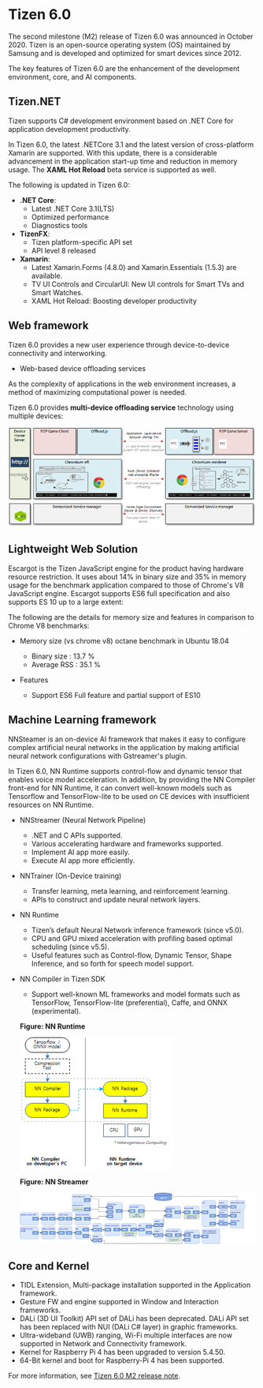 # Tizen 6.0

The second milestone (M2) release of Tizen 6.0 was announced in October 2020.
Tizen is an open-source operating system (OS) maintained by Samsung and is developed and optimized for smart devices since 2012.

The key features of Tizen 6.0 are the enhancement of the development environment, core, and AI components.

## Tizen.NET

Tizen supports C# development environment based on .NET Core for application development productivity.

In Tizen 6.0, the latest .NETCore 3.1 and the latest version of cross-platform Xamarin are supported. With this update, there is a considerable advancement in the application start-up time and reduction in memory usage. The **XAML Hot Reload** beta service is supported as well.

The following is updated in Tizen 6.0:

- **.NET Core**:
     - Latest .NET Core 3.1(LTS)
     - Optimized performance
     - Diagnostics tools
- **TizenFX**:
    - Tizen platform-specific API set
    - API level 8 released
- **Xamarin**:
    -  Latest Xamarin.Forms (4.8.0)  and Xamarin.Essentials (1.5.3) are available.
    - TV UI Controls and CircularUI: New UI controls for Smart TVs and Smart Watches.
    - XAML Hot Reload: Boosting developer productivity

## Web framework

Tizen 6.0 provides a new user experience through device-to-device connectivity and interworking.

- Web-based device offloading services

As the complexity of applications in the web environment increases, a method of maximizing computational power is needed.

Tizen 6.0 provides **multi-device offloading service** technology using multiple devices:

![img](media/6.0_1_web.png)

## Lightweight Web Solution

Escargot is the Tizen JavaScript engine for the product having hardware resource restriction. It uses about 14% in binary size and 35% in memory usage for the benchmark application compared to those of Chrome's V8 JavaScript engine. Escargot supports ES6 full specification and also supports ES 10 up to a large extent:

 The following are the details for memory size and features in comparison to Chrome V8 benchmarks:

  - Memory size  (vs chrome v8) octane benchmark in Ubuntu 18.04
    - Binary size : 13.7 %
    - Average RSS : 35.1 %

  - Features
    - Support ES6 Full feature and partial support of ES10

## Machine Learning framework

NNSteamer is an on-device AI framework that makes it easy to configure complex artificial neural networks in the application by making artificial neural network configurations with Gstreamer's plugin. 	 

In Tizen 6.0, NN Runtime supports control-flow and dynamic tensor that enables voice model acceleration. In addition, by providing the NN Compiler front-end for NN Runtime, it can convert well-known models such as Tensorflow and TensorFlow-lite to be used on CE devices with insufficient resources on NN Runtime.	 

- NNStreamer (Neural Network Pipeline)
  - .NET and C APIs supported. 	 
  - Various accelerating hardware and frameworks supported. 	 	 
  - Implement AI app more easily. 	 
  - Execute AI app more efficiently. 	 

- NNTrainer (On-Device training)
  - Transfer learning, meta learning, and reinforcement learning. 	 
  - APIs to construct and update neural network layers.

- NN Runtime 	 
  - Tizen’s default Neural Network inference framework (since v5.0).
  - CPU and GPU mixed acceleration with profiling based optimal scheduling (since v5.5).
  - Useful features such as Control-flow, Dynamic Tensor, Shape Inference, and so forth for speech model support.

- NN Compiler in Tizen SDK 	 
  - Support well-known ML frameworks and model formats such as TensorFlow, TensorFlow-lite (preferential), Caffe, and ONNX (experimental).

   **Figure: NN Runtime**

   ![NN Runtime](./media/6.0_1_NNRuntime.png)

   **Figure: NN Streamer**

   ![NN Streamer](./media/6.0_1_NNStreamer.png)

## Core and Kernel
- TIDL Extension, Multi-package installation supported in the Application framework.
- Gesture FW and engine supported in Window and Interaction frameworks.
- DALi (3D UI Toolkit) API set of DALi has been deprecated. DALi API set has been replaced with NUI (DALi C# layer) in graphic frameworks.
- Ultra-wideband (UWB) ranging, Wi-Fi multiple interfaces are now supported in Network and Connectivity framework.
- Kernel for Raspberry Pi 4 has been upgraded to version 5.4.50.
- 64-Bit kernel and boot for Raspberry-Pi 4 has been supported.


For more information, see [Tizen 6.0 M2 release note](../../release-notes/tizen-6-0-m2.md).
